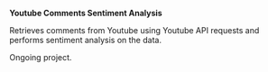 <b> Youtube Comments Sentiment Analysis </b>

Retrieves comments from Youtube using Youtube API requests and performs sentiment analysis on the data.

Ongoing project. 
